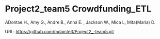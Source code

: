 # Project2_team5 Crowdfunding_ETL
ADontae H., Amy G., Andre B., Anna E. , Jackson W., Mica L, Mita(Maria) D.


URL: https://github.com/mdamte3/Project2_-team5.git
